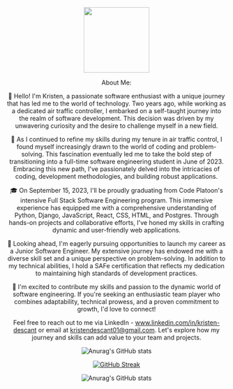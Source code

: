
<div align=center> <img height=150 src='https://media.giphy.com/media/4XXo8A7CIW1lZGgdhm/giphy.gif' </div>

About Me:

👋 Hello! I'm Kristen, a passionate software enthusiast with a unique journey that has led me to the world of technology. Two years ago, while working as a dedicated air traffic controller, I embarked on a self-taught journey into the realm of software development. This decision was driven by my unwavering curiosity and the desire to challenge myself in a new field.

🛫 As I continued to refine my skills during my tenure in air traffic control, I found myself increasingly drawn to the world of coding and problem-solving. This fascination eventually led me to take the bold step of transitioning into a full-time software engineering student in June of 2023. Embracing this new path, I've passionately delved into the intricacies of coding, development methodologies, and building robust applications.

🎓 On September 15, 2023, I'll be proudly graduating from Code Platoon's intensive Full Stack Software Engineering program. This immersive experience has equipped me with a comprehensive understanding of Python, Django, JavaScript, React, CSS, HTML, and Postgres. Through hands-on projects and collaborative efforts, I've honed my skills in crafting dynamic and user-friendly web applications.

🚀 Looking ahead, I'm eagerly pursuing opportunities to launch my career as a Junior Software Engineer. My extensive journey has endowed me with a diverse skill set and a unique perspective on problem-solving. In addition to my technical abilities, I hold a SAFe certification that reflects my dedication to maintaining high standards of development practices.

🌟 I'm excited to contribute my skills and passion to the dynamic world of software engineering. If you're seeking an enthusiastic team player who combines adaptability, technical prowess, and a proven commitment to growth, I'd love to connect!

Feel free to reach out to me via LinkedIn - www.linkedin.com/in/kristen-descant or email at kristendescant01@gmail.com. Let's explore how my journey and skills can add value to your team and projects.

![Anurag's GitHub stats](https://github-readme-stats.vercel.app/api?username=kristen-descant&show_icons=true&theme=radical)


[![GitHub Streak](http://github-readme-streak-stats.herokuapp.com?user=kristen-descant&theme=radical&border_radius=)](https://git.io/streak-stats)   

![Anurag's GitHub stats](https://github-readme-stats.vercel.app/api?username=kristen-descant&show_icons=true&theme=radical) 
<!--
**kristen-descant/kristen-descant** is a ✨ _special_ ✨ repository because its `README.md` (this file) appears on your GitHub profile.

Here are some ideas to get you started:

- 🔭 I’m currently working on ..
- 🌱 I’m currently learning ...
- 👯 I’m looking to collaborate on ...
- 🤔 I’m looking for help with ...
- 💬 Ask me about ...
- 📫 How to reach me: ...
- 😄 Pronouns: ...
- ⚡ Fun fact: ...
-->


